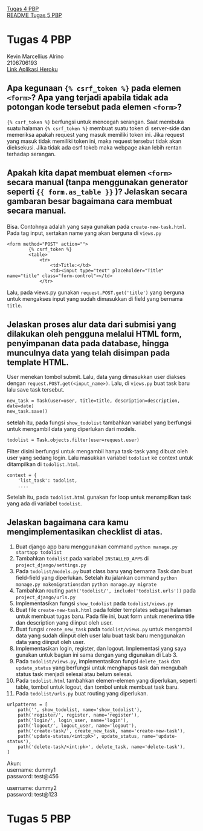 [Tugas 4 PBP](#tugas-4-pbp)<br>
[README Tugas 5 PBP](#tugas-5-pbp)

# Tugas 4 PBP

Kevin Marcellius Alrino<br>
2106706193<br>
[Link Aplikasi Heroku](https://pbp-tugas02-kevin.herokuapp.com/todolist)

## Apa kegunaan `{% csrf_token %}` pada elemen `<form>`? Apa yang terjadi apabila tidak ada potongan kode tersebut pada elemen `<form>`?

`{% csrf_token %}` berfungsi untuk mencegah serangan. Saat membuka suatu halaman `{% csrf_token %}` membuat suatu token di server-side dan memeriksa apakah request yang masuk memiliki token ini. Jika request yang masuk tidak memiliki token ini, maka request tersebut tidak akan dieksekusi. Jika tidak ada csrf tokeb maka webpage akan lebih rentan terhadap serangan.

## Apakah kita dapat membuat elemen `<form>` secara manual (tanpa menggunakan generator seperti `{{ form.as_table }}` \)? Jelaskan secara gambaran besar bagaimana cara membuat <form> secara manual.
Bisa. Contohnya adalah yang saya gunakan pada `create-new-task.html`. Pada tag input, sertakan name yang akan berguna di `views.py`
```shell
<form method="POST" action="">
        {% csrf_token %}
        <table>
            <tr>
                <td>Title:</td>
                <td><input type="text" placeholder="Title" name="title" class="form-control"></td>
            </tr>
```
Lalu, pada views.py gunakan
`request.POST.get('title')` yang berguna untuk mengakses input yang sudah dimasukkan di field yang bernama `title`.

## Jelaskan proses alur data dari submisi yang dilakukan oleh pengguna melalui HTML form, penyimpanan data pada database, hingga munculnya data yang telah disimpan pada template HTML.

User menekan tombol submit. Lalu, data yang dimasukkan user diakses dengan `request.POST.get(<input_name>)`. Lalu, di `views.py` buat task baru lalu save task tersebut. 
```shell
new_task = Task(user=user, title=title, description=description, date=date)
new_task.save()
```
setelah itu, pada fungsi `show_todolist` tambahkan variabel yang berfungsi untuk mengambil data yang diperlukan dari models.
```shell
todolist = Task.objects.filter(user=request.user)
```
Filter disini berfungsi untuk mengambil hanya task-task yang dibuat oleh user yang sedang login. Lalu masukkan variabel `todolist` ke context untuk ditampilkan di `todolist.html`.
```shell 
context = {
    'list_task': todolist,
    ....
```
Setelah itu, pada `todolist.html` gunakan for loop untuk menampilkan task yang ada di variabel `todolist`. 

##  Jelaskan bagaimana cara kamu mengimplementasikan checklist di atas.

1. Buat django app baru menggunakan command `python manage.py startapp todolist`
2. Tambahkan `todolist` pada variabel `INSTALLED_APPS` di `project_django/settings.py`
3. Pada `todolist/models.py` buat class baru yang bernama Task dan buat field-field yang diperlukan. Setelah itu jalankan command `python manage.py makemigrations`dan `python manage.py migrate`
4. Tambahkan routing `path('todolist/', include('todolist.urls'))` pada `project_django/urls.py` 
5. Implementasikan fungsi `show_todolist` pada `todolist/views.py`
6. Buat file `create-new-task.html` pada folder templates sebagai halaman untuk membuat tugas baru. Pada file ini, buat form untuk menerima title dan description yang diinput oleh user.
7. Buat fungsi `create_new_task` pada `todolist/views.py` untuk mengambil data yang sudah diinput oleh user lalu buat task baru menggunakan data yang diinput oleh user.
8. Implementasikan login, register, dan logout. Implementasi yang saya gunakan untuk bagian ini sama dengan yang digunakan di Lab 3.
9. Pada `todolist/views.py`, implementasikan fungsi `delete_task` dan `update_status` yang berfungsi untuk menghapus task dan mengubah status task menjadi selesai atau belum selesai.
10. Pada `todolist.html` tambahkan elemen-elemen yang diperlukan, seperti table, tombol untuk logout, dan tombol untuk membuat task baru.
11. Pada `todolist/urls.py` buat routing yang diperlukan.
```shell
urlpatterns = [
    path('', show_todolist, name='show_todolist'), 
    path('register/', register, name='register'),
    path('login/', login_user, name='login'),
    path('logout/', logout_user, name='logout'),
    path('create-task/', create_new_task, name='create-new-task'),
    path('update-status/<int:pk>', update_status, name='update-status'),
    path('delete-task/<int:pk>', delete_task, name='delete-task'),
]
```

Akun:<br>
username: dummy1<br>
password: test@456<br>

username: dummy2<br>
password: test@123

# Tugas 5 PBP